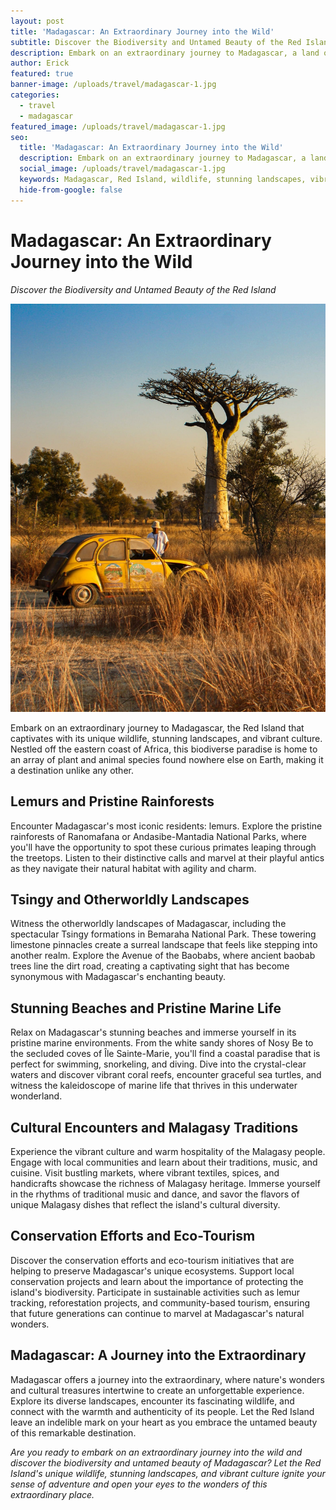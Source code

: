 ```yaml
---
layout: post
title: 'Madagascar: An Extraordinary Journey into the Wild'
subtitle: Discover the Biodiversity and Untamed Beauty of the Red Island
description: Embark on an extraordinary journey to Madagascar, a land of unique wildlife, stunning landscapes, and vibrant culture, where nature's wonders are found nowhere else on Earth.
author: Erick
featured: true
banner-image: /uploads/travel/madagascar-1.jpg
categories:
  - travel
  - madagascar
featured_image: /uploads/travel/madagascar-1.jpg
seo:
  title: 'Madagascar: An Extraordinary Journey into the Wild'
  description: Embark on an extraordinary journey to Madagascar, a land of unique wildlife, stunning landscapes, and vibrant culture, where nature's wonders are found nowhere else on Earth.
  social_image: /uploads/travel/madagascar-1.jpg
  keywords: Madagascar, Red Island, wildlife, stunning landscapes, vibrant culture, biodiversity
  hide-from-google: false
---
```


# Madagascar: An Extraordinary Journey into the Wild

*Discover the Biodiversity and Untamed Beauty of the Red Island*

![Madagascar](/uploads/travel/madagascar-1.jpg)

Embark on an extraordinary journey to Madagascar, the Red Island that captivates with its unique wildlife, stunning landscapes, and vibrant culture. Nestled off the eastern coast of Africa, this biodiverse paradise is home to an array of plant and animal species found nowhere else on Earth, making it a destination unlike any other.

## Lemurs and Pristine Rainforests

Encounter Madagascar's most iconic residents: lemurs. Explore the pristine rainforests of Ranomafana or Andasibe-Mantadia National Parks, where you'll have the opportunity to spot these curious primates leaping through the treetops. Listen to their distinctive calls and marvel at their playful antics as they navigate their natural habitat with agility and charm.

## Tsingy and Otherworldly Landscapes

Witness the otherworldly landscapes of Madagascar, including the spectacular Tsingy formations in Bemaraha National Park. These towering limestone pinnacles create a surreal landscape that feels like stepping into another realm. Explore the Avenue of the Baobabs, where ancient baobab trees line the dirt road, creating a captivating sight that has become synonymous with Madagascar's enchanting beauty.

## Stunning Beaches and Pristine Marine Life

Relax on Madagascar's stunning beaches and immerse yourself in its pristine marine environments. From the white sandy shores of Nosy Be to the secluded coves of Île Sainte-Marie, you'll find a coastal paradise that is perfect for swimming, snorkeling, and diving. Dive into the crystal-clear waters and discover vibrant coral reefs, encounter graceful sea turtles, and witness the kaleidoscope of marine life that thrives in this underwater wonderland.

## Cultural Encounters and Malagasy Traditions

Experience the vibrant culture and warm hospitality of the Malagasy people. Engage with local communities and learn about their traditions, music, and cuisine. Visit bustling markets, where vibrant textiles, spices, and handicrafts showcase the richness of Malagasy heritage. Immerse yourself in the rhythms of traditional music and dance, and savor the flavors of unique Malagasy dishes that reflect the island's cultural diversity.

## Conservation Efforts and Eco-Tourism

Discover the conservation efforts and eco-tourism initiatives that are helping to preserve Madagascar's unique ecosystems. Support local conservation projects and learn about the importance of protecting the island's biodiversity. Participate in sustainable activities such as lemur tracking, reforestation projects, and community-based tourism, ensuring that future generations can continue to marvel at Madagascar's natural wonders.

## Madagascar: A Journey into the Extraordinary

Madagascar offers a journey into the extraordinary, where nature's wonders and cultural treasures intertwine to create an unforgettable experience. Explore its diverse landscapes, encounter its fascinating wildlife, and connect with the warmth and authenticity of its people. Let the Red Island leave an indelible mark on your heart as you embrace the untamed beauty of this remarkable destination.

*Are you ready to embark on an extraordinary journey into the wild and discover the biodiversity and untamed beauty of Madagascar? Let the Red Island's unique wildlife, stunning landscapes, and vibrant culture ignite your sense of adventure and open your eyes to the wonders of this extraordinary place.*
